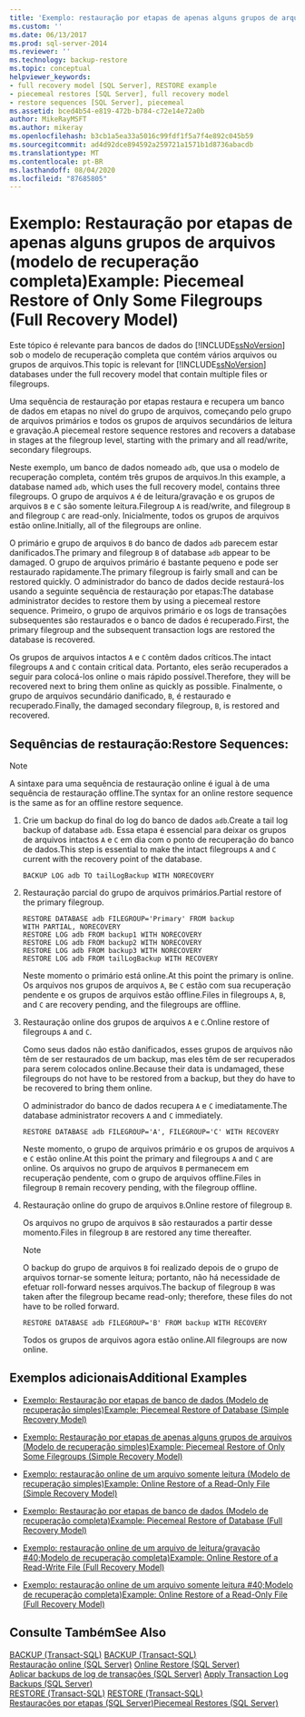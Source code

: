 ```yaml
---
title: 'Exemplo: restauração por etapas de apenas alguns grupos de arquivos (modelo de recuperação completa) | Microsoft Docs'
ms.custom: ''
ms.date: 06/13/2017
ms.prod: sql-server-2014
ms.reviewer: ''
ms.technology: backup-restore
ms.topic: conceptual
helpviewer_keywords:
- full recovery model [SQL Server], RESTORE example
- piecemeal restores [SQL Server], full recovery model
- restore sequences [SQL Server], piecemeal
ms.assetid: bced4b54-e819-472b-b784-c72e14e72a0b
author: MikeRayMSFT
ms.author: mikeray
ms.openlocfilehash: b3cb1a5ea33a5016c99fdf1f5a7f4e892c045b59
ms.sourcegitcommit: ad4d92dce894592a259721a1571b1d8736abacdb
ms.translationtype: MT
ms.contentlocale: pt-BR
ms.lasthandoff: 08/04/2020
ms.locfileid: "87685805"
---
```

# <a name="example-piecemeal-restore-of-only-some-filegroups-full-recovery-model"></a><span data-ttu-id="55d48-102">Exemplo: Restauração por etapas de apenas alguns grupos de arquivos (modelo de recuperação completa)</span><span class="sxs-lookup"><span data-stu-id="55d48-102">Example: Piecemeal Restore of Only Some Filegroups (Full Recovery Model)</span></span>
  <span data-ttu-id="55d48-103">Este tópico é relevante para bancos de dados do [!INCLUDE[ssNoVersion](../../includes/ssnoversion-md.md)] sob o modelo de recuperação completa que contém vários arquivos ou grupos de arquivos.</span><span class="sxs-lookup"><span data-stu-id="55d48-103">This topic is relevant for [!INCLUDE[ssNoVersion](../../includes/ssnoversion-md.md)] databases under the full recovery model that contain multiple files or filegroups.</span></span>  
  
 <span data-ttu-id="55d48-104">Uma sequência de restauração por etapas restaura e recupera um banco de dados em etapas no nível do grupo de arquivos, começando pelo grupo de arquivos primários e todos os grupos de arquivos secundários de leitura e gravação.</span><span class="sxs-lookup"><span data-stu-id="55d48-104">A piecemeal restore sequence restores and recovers a database in stages at the filegroup level, starting with the primary and all read/write, secondary filegroups.</span></span>  
  
 <span data-ttu-id="55d48-105">Neste exemplo, um banco de dados nomeado `adb`, que usa o modelo de recuperação completa, contém três grupos de arquivos.</span><span class="sxs-lookup"><span data-stu-id="55d48-105">In this example, a database named `adb`, which uses the full recovery model, contains three filegroups.</span></span> <span data-ttu-id="55d48-106">O grupo de arquivos `A` é de leitura/gravação e os grupos de arquivos `B` e `C` são somente leitura.</span><span class="sxs-lookup"><span data-stu-id="55d48-106">Filegroup `A` is read/write, and filegroup `B` and filegroup `C` are read-only.</span></span> <span data-ttu-id="55d48-107">Inicialmente, todos os grupos de arquivos estão online.</span><span class="sxs-lookup"><span data-stu-id="55d48-107">Initially, all of the filegroups are online.</span></span>  
  
 <span data-ttu-id="55d48-108">O primário e grupo de arquivos `B` do banco de dados `adb` parecem estar danificados.</span><span class="sxs-lookup"><span data-stu-id="55d48-108">The primary and filegroup `B` of database `adb` appear to be damaged.</span></span> <span data-ttu-id="55d48-109">O grupo de arquivos primário é bastante pequeno e pode ser restaurado rapidamente.</span><span class="sxs-lookup"><span data-stu-id="55d48-109">The primary filegroup is fairly small and can be restored quickly.</span></span> <span data-ttu-id="55d48-110">O administrador do banco de dados decide restaurá-los usando a seguinte sequência de restauração por etapas:</span><span class="sxs-lookup"><span data-stu-id="55d48-110">The database administrator decides to restore them by using a piecemeal restore sequence.</span></span> <span data-ttu-id="55d48-111">Primeiro, o grupo de arquivos primário e os logs de transações subsequentes são restaurados e o banco de dados é recuperado.</span><span class="sxs-lookup"><span data-stu-id="55d48-111">First, the primary filegroup and the subsequent transaction logs are restored the database is recovered.</span></span>  
  
 <span data-ttu-id="55d48-112">Os grupos de arquivos intactos `A` e `C` contêm dados críticos.</span><span class="sxs-lookup"><span data-stu-id="55d48-112">The intact filegroups `A` and `C` contain critical data.</span></span> <span data-ttu-id="55d48-113">Portanto, eles serão recuperados a seguir para colocá-los online o mais rápido possível.</span><span class="sxs-lookup"><span data-stu-id="55d48-113">Therefore, they will be recovered next to bring them online as quickly as possible.</span></span> <span data-ttu-id="55d48-114">Finalmente, o grupo de arquivos secundário danificado, `B`, é restaurado e recuperado.</span><span class="sxs-lookup"><span data-stu-id="55d48-114">Finally, the damaged secondary filegroup, `B`, is restored and recovered.</span></span>  
  
## <a name="restore-sequences"></a><span data-ttu-id="55d48-115">Sequências de restauração:</span><span class="sxs-lookup"><span data-stu-id="55d48-115">Restore Sequences:</span></span>  
  
> [!NOTE]  
>  <span data-ttu-id="55d48-116">A sintaxe para uma sequência de restauração online é igual à de uma sequência de restauração offline.</span><span class="sxs-lookup"><span data-stu-id="55d48-116">The syntax for an online restore sequence is the same as for an offline restore sequence.</span></span>  
  
1.  <span data-ttu-id="55d48-117">Crie um backup do final do log do banco de dados `adb`.</span><span class="sxs-lookup"><span data-stu-id="55d48-117">Create a tail log backup of database `adb`.</span></span> <span data-ttu-id="55d48-118">Essa etapa é essencial para deixar os grupos de arquivos intactos `A` e `C` em dia com o ponto de recuperação do banco de dados.</span><span class="sxs-lookup"><span data-stu-id="55d48-118">This step is essential to make the intact filegroups `A` and `C` current with the recovery point of the database.</span></span>  
  
    ```  
    BACKUP LOG adb TO tailLogBackup WITH NORECOVERY  
    ```  
  
2.  <span data-ttu-id="55d48-119">Restauração parcial do grupo de arquivos primários.</span><span class="sxs-lookup"><span data-stu-id="55d48-119">Partial restore of the primary filegroup.</span></span>  
  
    ```  
    RESTORE DATABASE adb FILEGROUP='Primary' FROM backup   
    WITH PARTIAL, NORECOVERY  
    RESTORE LOG adb FROM backup1 WITH NORECOVERY  
    RESTORE LOG adb FROM backup2 WITH NORECOVERY  
    RESTORE LOG adb FROM backup3 WITH NORECOVERY  
    RESTORE LOG adb FROM tailLogBackup WITH RECOVERY  
    ```  
  
     <span data-ttu-id="55d48-120">Neste momento o primário está online.</span><span class="sxs-lookup"><span data-stu-id="55d48-120">At this point the primary is online.</span></span> <span data-ttu-id="55d48-121">Os arquivos nos grupos de arquivos `A`, `B`e `C` estão com sua recuperação pendente e os grupos de arquivos estão offline.</span><span class="sxs-lookup"><span data-stu-id="55d48-121">Files in filegroups `A`, `B`, and `C` are recovery pending, and the filegroups are offline.</span></span>  
  
3.  <span data-ttu-id="55d48-122">Restauração online dos grupos de arquivos `A` e `C`.</span><span class="sxs-lookup"><span data-stu-id="55d48-122">Online restore of filegroups `A` and `C`.</span></span>  
  
     <span data-ttu-id="55d48-123">Como seus dados não estão danificados, esses grupos de arquivos não têm de ser restaurados de um backup, mas eles têm de ser recuperados para serem colocados online.</span><span class="sxs-lookup"><span data-stu-id="55d48-123">Because their data is undamaged, these filegroups do not have to be restored from a backup, but they do have to be recovered to bring them online.</span></span>  
  
     <span data-ttu-id="55d48-124">O administrador do banco de dados recupera `A` e `C` imediatamente.</span><span class="sxs-lookup"><span data-stu-id="55d48-124">The database administrator recovers `A` and `C` immediately.</span></span>  
  
    ```  
    RESTORE DATABASE adb FILEGROUP='A', FILEGROUP='C' WITH RECOVERY  
    ```  
  
     <span data-ttu-id="55d48-125">Neste momento, o grupo de arquivos primário e os grupos de arquivos `A` e `C` estão online.</span><span class="sxs-lookup"><span data-stu-id="55d48-125">At this point the primary and filegroups `A` and `C` are online.</span></span> <span data-ttu-id="55d48-126">Os arquivos no grupo de arquivos `B` permanecem em recuperação pendente, com o grupo de arquivos offline.</span><span class="sxs-lookup"><span data-stu-id="55d48-126">Files in filegroup `B` remain recovery pending, with the filegroup offline.</span></span>  
  
4.  <span data-ttu-id="55d48-127">Restauração online do grupo de arquivos `B`.</span><span class="sxs-lookup"><span data-stu-id="55d48-127">Online restore of filegroup `B`.</span></span>  
  
     <span data-ttu-id="55d48-128">Os arquivos no grupo de arquivos `B` são restaurados a partir desse momento.</span><span class="sxs-lookup"><span data-stu-id="55d48-128">Files in filegroup `B` are restored any time thereafter.</span></span>  
  
    > [!NOTE]  
    >  <span data-ttu-id="55d48-129">O backup do grupo de arquivos `B` foi realizado depois de o grupo de arquivos tornar-se somente leitura; portanto, não há necessidade de efetuar roll-forward nesses arquivos.</span><span class="sxs-lookup"><span data-stu-id="55d48-129">The backup of filegroup `B` was taken after the filegroup became read-only; therefore, these files do not have to be rolled forward.</span></span>  
  
    ```  
    RESTORE DATABASE adb FILEGROUP='B' FROM backup WITH RECOVERY  
    ```  
  
     <span data-ttu-id="55d48-130">Todos os grupos de arquivos agora estão online.</span><span class="sxs-lookup"><span data-stu-id="55d48-130">All filegroups are now online.</span></span>  
  
## <a name="additional-examples"></a><span data-ttu-id="55d48-131">Exemplos adicionais</span><span class="sxs-lookup"><span data-stu-id="55d48-131">Additional Examples</span></span>  
  
-   [<span data-ttu-id="55d48-132">Exemplo: Restauração por etapas de banco de dados &#40;Modelo de recuperação simples&#41;</span><span class="sxs-lookup"><span data-stu-id="55d48-132">Example: Piecemeal Restore of Database &#40;Simple Recovery Model&#41;</span></span>](example-piecemeal-restore-of-database-simple-recovery-model.md)  
  
-   [<span data-ttu-id="55d48-133">Exemplo: Restauração por etapas de apenas alguns grupos de arquivos &#40;Modelo de recuperação simples&#41;</span><span class="sxs-lookup"><span data-stu-id="55d48-133">Example: Piecemeal Restore of Only Some Filegroups &#40;Simple Recovery Model&#41;</span></span>](example-piecemeal-restore-of-only-some-filegroups-simple-recovery-model.md)  
  
-   [<span data-ttu-id="55d48-134">Exemplo: restauração online de um arquivo somente leitura &#40;Modelo de recuperação simples&#41;</span><span class="sxs-lookup"><span data-stu-id="55d48-134">Example: Online Restore of a Read-Only File &#40;Simple Recovery Model&#41;</span></span>](example-online-restore-of-a-read-only-file-simple-recovery-model.md)  
  
-   [<span data-ttu-id="55d48-135">Exemplo: Restauração por etapas de banco de dados &#40;Modelo de recuperação completa&#41;</span><span class="sxs-lookup"><span data-stu-id="55d48-135">Example: Piecemeal Restore of Database &#40;Full Recovery Model&#41;</span></span>](example-piecemeal-restore-of-database-full-recovery-model.md)  
  
-   [<span data-ttu-id="55d48-136">Exemplo: restauração online de um arquivo de leitura/gravação #40;Modelo de recuperação completa&#41;</span><span class="sxs-lookup"><span data-stu-id="55d48-136">Example: Online Restore of a Read-Write File &#40;Full Recovery Model&#41;</span></span>](example-online-restore-of-a-read-write-file-full-recovery-model.md)  
  
-   [<span data-ttu-id="55d48-137">Exemplo: restauração online de um arquivo somente leitura #40;Modelo de recuperação completa&#41;</span><span class="sxs-lookup"><span data-stu-id="55d48-137">Example: Online Restore of a Read-Only File &#40;Full Recovery Model&#41;</span></span>](example-online-restore-of-a-read-only-file-full-recovery-model.md)  
  
## <a name="see-also"></a><span data-ttu-id="55d48-138">Consulte Também</span><span class="sxs-lookup"><span data-stu-id="55d48-138">See Also</span></span>  
 <span data-ttu-id="55d48-139">[BACKUP &#40;Transact-SQL&#41;](/sql/t-sql/statements/backup-transact-sql) </span><span class="sxs-lookup"><span data-stu-id="55d48-139">[BACKUP &#40;Transact-SQL&#41;](/sql/t-sql/statements/backup-transact-sql) </span></span>  
 <span data-ttu-id="55d48-140">[Restauração online &#40;SQL Server&#41;](online-restore-sql-server.md) </span><span class="sxs-lookup"><span data-stu-id="55d48-140">[Online Restore &#40;SQL Server&#41;](online-restore-sql-server.md) </span></span>  
 <span data-ttu-id="55d48-141">[Aplicar backups de log de transações &#40;SQL Server&#41;](transaction-log-backups-sql-server.md) </span><span class="sxs-lookup"><span data-stu-id="55d48-141">[Apply Transaction Log Backups &#40;SQL Server&#41;](transaction-log-backups-sql-server.md) </span></span>  
 <span data-ttu-id="55d48-142">[RESTORE &#40;Transact-SQL&#41;](/sql/t-sql/statements/restore-statements-transact-sql) </span><span class="sxs-lookup"><span data-stu-id="55d48-142">[RESTORE &#40;Transact-SQL&#41;](/sql/t-sql/statements/restore-statements-transact-sql) </span></span>  
 [<span data-ttu-id="55d48-143">Restaurações por etapas &#40;SQL Server&#41;</span><span class="sxs-lookup"><span data-stu-id="55d48-143">Piecemeal Restores &#40;SQL Server&#41;</span></span>](piecemeal-restores-sql-server.md)  
  
  
